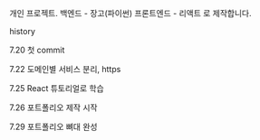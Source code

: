 개인 프로젝트.
백엔드 - 장고(파이썬)
프론트엔드 - 리액트
로 제작합니다.

history

7.20
첫 commit

7.22
도메인별 서비스 분리, https

7.25 React 튜토리얼로 학습 

7.26 포트폴리오 제작 시작

7.29 포트폴리오 뼈대 완성

